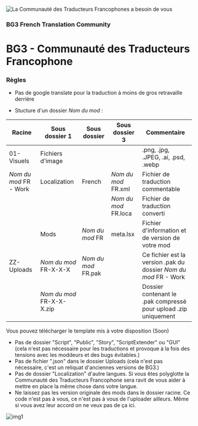 ![La Communauté des Traducteurs Francophones a besoin de vous](https://i.imgur.com/g6Shbij.png)

### BG3 French Translation Community
# BG3 - Communauté des Traducteurs Francophone

### Règles
- Pas de google translate pour la traduction à moins de gros retravaille derrière

- Stucture d'un dossier *Nom du mod* :
  
Racine | Sous dossier 1 | Sous dossier  | Sous dossier 3 | Commentaire |
| --- | --- | --- | --- |--- |
| 01-Visuels | Fichiers d'image |   |   | .png, .jpg, .JPEG, .ai, .psd, .webp |
| *Nom du mod* FR - Work | Localization | French | *Nom du mod* FR.xml | Fichier de traduction commentable |
|   |   |  | *Nom du mod* FR.loca | Fichier de traduction converti |
|  | Mods | *Nom du mod* FR | meta.lsx | Fichier d'information et de version de votre mod |
| ZZ-Uploads | *Nom du mod* FR-X-X-X | *Nom du mod* FR.pak |   | Ce fichier est la version .pak du dossier *Nom du mod* FR - Work |
|  | *Nom du mod* FR-X-X-X.zip |   |   | Dossier contenant le .pak compressé pour upload .zip uniquement |
 
Vous pouvez télécharger le template mis à votre disposition (Soon)

- Pas de dossier "Script", "Public", "Story", "ScriptExtender" ou "GUI" (cela n'est pas nécessaire pour les traductions et provoque à la fois des tensions avec les moddeurs et des bugs évitables.)
- Pas de fichier ".json" dans le dossier Uploads (cela n'est pas nécessaire, c'est un reliquat d'anciennes versions de BG3.)
- Pas de dossier "Localization" d'autre langues. Si vous êtes polyglotte la Communauté des Traducteurs Francophone sera ravit de vous aider à mettre en place la même chose dans votre langue.
- Ne laissez pas les version originale des mods dans le dossier racine. Ce code n'est pas à vous, ce n'est pas à vous de l'uploader ailleurs. Même si vous avez leur accord on ne veux pas de ça ici.

![img1](https://i.imgur.com/NlbQmgV.png)

